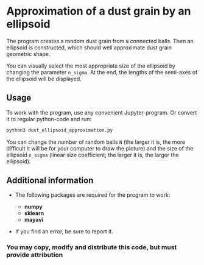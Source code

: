 # Approximation of a dust grain by an ellipsoid

The program creates a random dust grain from `N` connected balls. Then an ellipsoid is constructed, which should well approximate dust grain geometric shape.

You can visually select the most appropriate size of the ellipsoid by changing the parameter `n_sigma`. At the end, the lengths of the semi-axes of the ellipsoid will be displayed.


## Usage
To work with the program, use any convenient Jupyter-program. Or convert it to regular python-code and run:
```bash
python3 dust_ellipsoid_approximation.py
```

You can change the number of random balls `N` (the larger it is, the more difficult it will be for your computer to draw the picture) and the size of the ellipsoid `n_sigma` (linear size coefficient; the larger it is, the larger the ellipsoid).


## Additional information
- The following packages are required for the program to work:
	- **numpy**
	- **sklearn**
	- **mayavi**

- If you find an error, be sure to report it.

### You may copy, modify and distribute this code, but must provide attribution

